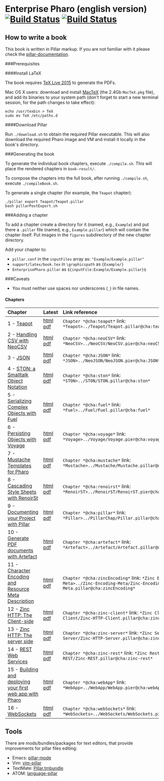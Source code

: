 Enterprise Pharo (english version) [![Build Status](https://ci.inria.fr/pharo-contribution/buildStatus/icon?job=EnterprisePharoBook)](https://ci.inria.fr/pharo-contribution/job/EnterprisePharoBook/) [![Build Status](https://travis-ci.org/SquareBracketAssociates/EnterprisePharo.svg?branch=master)](https://travis-ci.org/SquareBracketAssociates/EnterprisePharo)
====================

How to write a book
-------------------

This book is written in Pillar markup. If you are not familiar with it please check the [pillar-documentation](https://github.com/pillar-markup/pillar-documentation).

###Prerequisites

####Install LaTeX

The book requires [TeX Live 2015](http://tug.org/texlive/) to generate the PDFs.

Mac OS X users: download and install [MacTeX](http://tug.org/mactex/)
(the 2.4Gb `MacTeX.pkg` file), and add its binaries to your system path
(don't forget to start a new terminal session, for the path changes to take
effect):

```
echo /usr/texbin > TeX
sudo mv TeX /etc/paths.d
```

####Download Pillar

Run `./download.sh` to obtain the required Pillar executable. This will also
download the required Pharo image and VM and install it locally in the book's
directory.

###Generating the book

To generate the individual book chapters, execute `./compile.sh`. This will
place the rendered chapters in `book-result/`.

To compose the chapters into the full book, after running `./compile.sh`,
execute `./compileBook.sh`.

To generate a single chapter (for example, the `Teapot` chapter):

```
./pillar export Teapot/Teapot.pillar
bash pillarPostExport.sh
```

###Adding a chapter

To add a chapter create a directory for it (named, e.g., `Example`) and put
there a `.pillar` file (named, e.g., `Example.pillar`) which will contain the
chapter itself. Put images in the `figures` subdirectory of the new chapter
directory.

Add your chapter to:

* `pillar.conf` in the `inputFiles` array as: `"Example/Example.pillar"`
* `support/latex/book.tex` in `\graphicspath` as `{Example/}`
* `EnterprisePharo.pillar` as `${inputFile:Example/Example.pillar}$`

###Caveats

* You must neither use spaces nor underscores (`_`) in file names.

#### Chapters

Chapter | Latest | Link reference |
:-------|:-------|:----------------
1 - [Teapot](Teapot/) | [html](https://ci.inria.fr/pharo-contribution/job/EnterprisePharoBook/lastSuccessfulBuild/artifact/book-result/Teapot/Teapot.html) [pdf](https://ci.inria.fr/pharo-contribution/view/Books/job/EnterprisePharoBook/lastSuccessfulBuild/artifact/book-result/Teapot/Teapot.pdf) | `Chapter *@cha:teapot*` link: `*Teapot>../Teapot/Teapot.pillar@cha:teapot*`
2 - [Handling CSV with NeoCSV](NeoCSV) | [html](https://ci.inria.fr/pharo-contribution/view/Books/job/EnterprisePharoBook/lastSuccessfulBuild/artifact/book-result/NeoCSV/NeoCSV.html) [pdf](https://ci.inria.fr/pharo-contribution/view/Books/job/EnterprisePharoBook/lastSuccessfulBuild/artifact/book-result/NeoCSV/NeoCSV.pdf) | `Chapter *@cha:neoCSV*` link: `*NeoCSV>../NeoCSV/NeoCSV.pier@cha:neoCSV*`
3 - [JSON](NeoJSON/) | [html](https://ci.inria.fr/pharo-contribution/view/Books/job/EnterprisePharoBook/lastSuccessfulBuild/artifact/book-result/NeoJSON/NeoJSON.html) [pdf](https://ci.inria.fr/pharo-contribution/view/Books/job/EnterprisePharoBook/lastSuccessfulBuild/artifact/book-result/NeoJSON/NeoJSON.pdf) | `Chapter *@cha:JSON*` link: `*JSON>../NeoJSON/NeoJSON.pier@cha:JSON*`
4 - [STON: a Smalltalk Object Notation](STON/) | [html](https://ci.inria.fr/pharo-contribution/view/Books/job/EnterprisePharoBook/lastSuccessfulBuild/artifact/book-result/STON/STON.html) [pdf](https://ci.inria.fr/pharo-contribution/view/Books/job/EnterprisePharoBook/lastSuccessfulBuild/artifact/book-result/STON/STON.pdf) | `Chapter *@cha:ston*` link: `*STON>../STON/STON.pillar@cha:ston*`
5 - [Serializing Complex Objects with Fuel](Fuel/) | [html](https://ci.inria.fr/pharo-contribution/view/Books/job/EnterprisePharoBook/lastSuccessfulBuild/artifact/book-result/Fuel/Fuel.html) [pdf](https://ci.inria.fr/pharo-contribution/view/Books/job/EnterprisePharoBook/lastSuccessfulBuild/artifact/book-result/Fuel/Fuel.pdf) | `Chapter *@cha:fuel*` link: `*Fuel>../Fuel/Fuel.pillar@cha:fuel*`
6 - [Persisting Objects with Voyage](Voyage/) | [html](https://ci.inria.fr/pharo-contribution/view/Books/job/EnterprisePharoBook/lastSuccessfulBuild/artifact/book-result/Voyage/Voyage.html) [pdf](https://ci.inria.fr/pharo-contribution/view/Books/job/EnterprisePharoBook/lastSuccessfulBuild/artifact/book-result/Voyage/Voyage.pdf) | `Chapter *@cha:voyage*` link: `*Voyage>../Voyage/Voyage.pier@cha:voyage*`
7 - [Mustache Templates for Pharo](Mustache/) | [html](https://ci.inria.fr/pharo-contribution/view/Books/job/EnterprisePharoBook/lastSuccessfulBuild/artifact/book-result/Mustache/Mustache.html) [pdf](https://ci.inria.fr/pharo-contribution/view/Books/job/EnterprisePharoBook/lastSuccessfulBuild/artifact/book-result/Mustache/Mustache.pdf) | `Chapter *@cha:mustache*` link: `*Mustache>../Mustache/Mustache.pillar@cha:mustache*`
8 - [Cascading Style Sheets with RenoirSt](RenoirST/) | [html](https://ci.inria.fr/pharo-contribution/view/Books/job/EnterprisePharoBook/lastSuccessfulBuild/artifact/book-result/RenoirST/RenoirST.html) [pdf](https://ci.inria.fr/pharo-contribution/view/Books/job/EnterprisePharoBook/lastSuccessfulBuild/artifact/book-result/RenoirST/RenoirST.pdf) | `Chapter *@cha:renoirst*` link: `*RenoirST>../RenoirST/RenoirST.pier@cha:renoirst*`
9 - [Documenting your Project with Pillar](PillarChap/) | [html](https://ci.inria.fr/pharo-contribution/view/Books/job/EnterprisePharoBook/lastSuccessfulBuild/artifact/book-result/PillarChap/Pillar.html) [pdf](https://ci.inria.fr/pharo-contribution/view/Books/job/EnterprisePharoBook/lastSuccessfulBuild/artifact/book-result/PillarChap/Pillar.pdf) | `Chapter *@cha:pillar*` link: `*Pillar>../PillarChap/Pillar.pillar@cha:pillar*`
10 - [Generate PDF documents with Artefact](Artefact/) | [html](https://ci.inria.fr/pharo-contribution/view/Books/job/EnterprisePharoBook/lastSuccessfulBuild/artifact/book-result/Artefact/Artefact.html) [pdf](https://ci.inria.fr/pharo-contribution/view/Books/job/EnterprisePharoBook/lastSuccessfulBuild/artifact/book-result/Artefact/Artefact.pdf) | `Chapter *@cha:artefact*` link: `*Artefact>../Artefact/Artefact.pillar@cha:artefact*`
11 - [Character Encoding and Resource Meta Description](Zinc-Encoding-Meta/) | [html](https://ci.inria.fr/pharo-contribution/view/Books/job/EnterprisePharoBook/lastSuccessfulBuild/artifact/book-result/Zinc-Encoding-Meta/Zinc-Encoding-Meta.html) [pdf](https://ci.inria.fr/pharo-contribution/view/Books/job/EnterprisePharoBook/lastSuccessfulBuild/artifact/book-result/Zinc-Encoding-Meta/Zinc-Encoding-Meta.pdf) | `Chapter *@cha:zincEncoding*` link: `*Zinc Encoding Meta>../Zinc-Encoding-Meta/Zinc-Encoding-Meta.pillar@cha:zincEncoding*`
12 - [Zinc HTTP: The Client-side](Zinc-HTTP-Client/) | [html](https://ci.inria.fr/pharo-contribution/view/Books/job/EnterprisePharoBook/lastSuccessfulBuild/artifact/book-result/Zinc-HTTP-Client/Zinc-HTTP-Client.html) [pdf](https://ci.inria.fr/pharo-contribution/view/Books/job/EnterprisePharoBook/lastSuccessfulBuild/artifact/book-result/Zinc-HTTP-Client/Zinc-HTTP-Client.pdf) | `Chapter *@cha:zinc-client*` link: `*Zinc Client>../Zinc-HTTP-Client/Zinc-HTTP-Client.pillar@cha:zinc-client*`
13 - [Zinc HTTP: The server side](Zinc-HTTP-Server/) | [html](https://ci.inria.fr/pharo-contribution/view/Books/job/EnterprisePharoBook/lastSuccessfulBuild/artifact/book-result/Zinc-HTTP-Server/Zinc-HTTP-Server.html) [pdf](https://ci.inria.fr/pharo-contribution/view/Books/job/EnterprisePharoBook/lastSuccessfulBuild/artifact/book-result/Zinc-HTTP-Server/Zinc-HTTP-Server.pdf) | `Chapter *@cha:zinc-server*` link: `*Zinc Server>../Zinc-HTTP-Server/Zinc-HTTP-Server.pillar@cha:zinc-server*`
14 - [REST Web Services](Zinc-REST/) | [html](https://ci.inria.fr/pharo-contribution/view/Books/job/EnterprisePharoBook/lastSuccessfulBuild/artifact/book-result/Zinc-REST/Zinc-REST.html) [pdf](https://ci.inria.fr/pharo-contribution/view/Books/job/EnterprisePharoBook/lastSuccessfulBuild/artifact/book-result/Zinc-REST/Zinc-REST.pdf) | `Chapter *@cha:zinc-rest*` link: `*Zinc Rest>../Zinc-REST/Zinc-REST.pillar@cha:zinc-rest*`
15 - [Building and deploying your first web app with Pharo](WebApp/) | [html](https://ci.inria.fr/pharo-contribution/view/Books/job/EnterprisePharoBook/lastSuccessfulBuild/artifact/book-result/WebApp/WebApp.html) [pdf](https://ci.inria.fr/pharo-contribution/view/Books/job/EnterprisePharoBook/lastSuccessfulBuild/artifact/book-result/WebApp/WebApp.pdf) | `Chapter *@cha:webApp*` link: `*WebApp>../WebApp/WebApp.pier@cha:webApp*`
16 - [WebSockets](WebSockets/) | [html](https://ci.inria.fr/pharo-contribution/view/Books/job/EnterprisePharoBook/lastSuccessfulBuild/artifact/book-result/WebSockets/WebSockets.html) [pdf](https://ci.inria.fr/pharo-contribution/view/Books/job/EnterprisePharoBook/lastSuccessfulBuild/artifact/book-result/WebSockets/WebSockets.pdf) | `Chapter *@cha:webSockets*` link: `*WebSockets>../WebSockets/WebSockets.pier@cha:webSockets*`

Tools
-----
There are mods/bundles/packages for text editors, that provide improvements for pillar files editing:

* Emacs: [pillar-mode](https://github.com/pillar-markup/pillar-mode)
* Vim: [vim-pillar](https://github.com/cdlm/vim-pillar)
* TextMate: [Pillar.tmbundle](https://github.com/pillar-markup/Pillar.tmbundle)
* ATOM: [language-pillar](https://github.com/pillar-markup/language-pillar)
